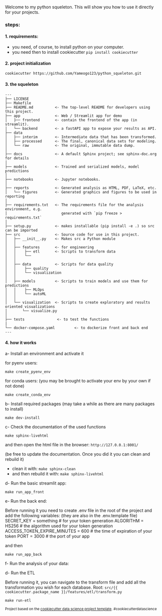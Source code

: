 

Welcome to my python squeleton. This will show you how to use it directly for your projects. 

### steps:

#### 1. requirements:

- you need, of course, to install python on your computer.
- you need then to install cookiecutter `pip install cookiecutter`

#### 2. project initialization

```
cookiecutter https://github.com/Yameogo123/python_squeleton.git
```

#### 3. the squeleton

```
---
├── LICENSE
├── Makefile
├── README.md          <- The top-level README for developers using this project.
├── app                <- Web / Streamlit app for demo
│   ├── frontend       <- contain the frontend of the app (in streamlit).
│   └── backend        <- a fastAPI app to expose your results as API.
├── data
│   ├── interim        <- Intermediate data that has been transformed.
│   ├── processed      <- The final, canonical data sets for modeling.
│   └── raw            <- The original, immutable data dump.
│
├── docs               <- A default Sphinx project; see sphinx-doc.org for details
│
├── models             <- Trained and serialized models, model predictions
│
├── notebooks          <- Jupyter notebooks.
│
├── reports            <- Generated analysis as HTML, PDF, LaTeX, etc.
│   └── figures        <- Generated graphics and figures to be used in reporting
│
├── requirements.txt   <- The requirements file for the analysis environment, e.g.
│                         generated with `pip freeze > requirements.txt`
│
├── setup.py           <- makes installable (pip install -e .) so src can be imported
├── src                <- Source code for use in this project.
│   ├── __init__.py    <- Makes src a Python module
│   │
│   ├── features       <- for engineering
│   │    ├── etl       <- Scripts to transform data
│   │    └──
│   │
│   ├── data           <- Scripts for data quality
│   │    ├── quality
│   │    └── visualization
│   │
│   ├── models         <- Scripts to train models and use them for predictions
│   │    ├── MLOps
│   │    └── autoML
│   │
│   └── visualization  <- Scripts to create exploratory and results oriented visualizations
│       └── visualize.py
│
├── tests               <- to test the functions
|
└── docker-compose.yaml         <- to dockerize front and back end
---
```

#### 4. how it works

a- Install an environment and activate it

for pyenv users:

```
make create_pyenv_env
```

for conda users: (you may be brought to activate your env by your own if not done)

```
make create_conda_env
```

b- Install required packages
(may take a while as there are many packages to install)

```
make dev-install
```

c- Check the documentation of the used functions

```
make sphinx-livehtml
```

and then open the html file in the browser: ```http://127.0.0.1:8001/```

(be free to update the documentation. Once you did it you can clean and rebuild it)
- clean it with: ```make sphinx-clean```
- and then rebuild it with: ```make sphinx-livehtml```


d- Run the basic streamlit app:

```
make run_app_front
```

e- Run the back end:

Before running it you need to create .env file in the root of the project and add the following variables: (they are also in the .env.template file)
SECRET_KEY = something # for your token generation
ALGORITHM = HS256 # the algorithm used for your token generation
ACCESS_TOKEN_EXPIRE_MINUTES = 600 # the time of expiration of your token
PORT = 3000 # the port of your app

and then

```
make run_app_back
```

f- Run the analysis of your data:

d- Run the ETL

Before running it, you can navigate to the transform file and add all the transformation you wish for each database. Root: ```src/{{ cookiecutter.package_name }}/features/etl/transform.py```

```
make run-etl
```

<p><small>Project based on the <a target="_blank" href="https://drivendata.github.io/cookiecutter-data-science/">cookiecutter data science project template</a>. #cookiecutterdatascience</small></p>

